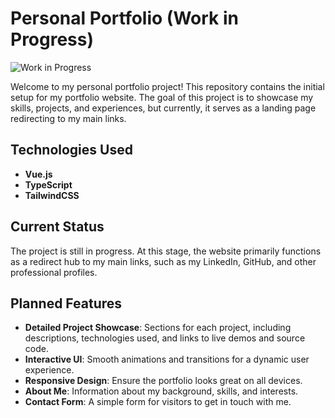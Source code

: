# Personal Portfolio (Work in Progress)

![Work in Progress](https://img.shields.io/badge/status-WIP-yellow)

Welcome to my personal portfolio project! This repository contains the initial setup for my portfolio website. The goal of this project is to showcase my skills, projects, and experiences, but currently, it serves as a landing page redirecting to my main links.

## Technologies Used

- **Vue.js**
- **TypeScript**
- **TailwindCSS**

## Current Status

The project is still in progress. At this stage, the website primarily functions as a redirect hub to my main links, such as my LinkedIn, GitHub, and other professional profiles.

## Planned Features

- **Detailed Project Showcase**: Sections for each project, including descriptions, technologies used, and links to live demos and source code.
- **Interactive UI**: Smooth animations and transitions for a dynamic user experience.
- **Responsive Design**: Ensure the portfolio looks great on all devices.
- **About Me**: Information about my background, skills, and interests.
- **Contact Form**: A simple form for visitors to get in touch with me.
